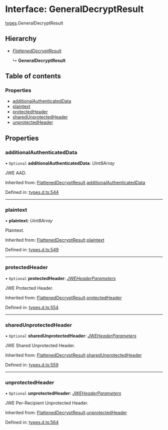 # Interface: GeneralDecryptResult

[types](../modules/types.md).GeneralDecryptResult

## Hierarchy

* [*FlattenedDecryptResult*](types.flatteneddecryptresult.md)

  ↳ **GeneralDecryptResult**

## Table of contents

### Properties

- [additionalAuthenticatedData](types.generaldecryptresult.md#additionalauthenticateddata)
- [plaintext](types.generaldecryptresult.md#plaintext)
- [protectedHeader](types.generaldecryptresult.md#protectedheader)
- [sharedUnprotectedHeader](types.generaldecryptresult.md#sharedunprotectedheader)
- [unprotectedHeader](types.generaldecryptresult.md#unprotectedheader)

## Properties

### additionalAuthenticatedData

• `Optional` **additionalAuthenticatedData**: *Uint8Array*

JWE AAD.

Inherited from: [FlattenedDecryptResult](types.flatteneddecryptresult.md).[additionalAuthenticatedData](types.flatteneddecryptresult.md#additionalauthenticateddata)

Defined in: [types.d.ts:544](https://github.com/panva/jose/blob/v3.11.2/src/types.d.ts#L544)

___

### plaintext

• **plaintext**: *Uint8Array*

Plaintext.

Inherited from: [FlattenedDecryptResult](types.flatteneddecryptresult.md).[plaintext](types.flatteneddecryptresult.md#plaintext)

Defined in: [types.d.ts:549](https://github.com/panva/jose/blob/v3.11.2/src/types.d.ts#L549)

___

### protectedHeader

• `Optional` **protectedHeader**: [*JWEHeaderParameters*](types.jweheaderparameters.md)

JWE Protected Header.

Inherited from: [FlattenedDecryptResult](types.flatteneddecryptresult.md).[protectedHeader](types.flatteneddecryptresult.md#protectedheader)

Defined in: [types.d.ts:554](https://github.com/panva/jose/blob/v3.11.2/src/types.d.ts#L554)

___

### sharedUnprotectedHeader

• `Optional` **sharedUnprotectedHeader**: [*JWEHeaderParameters*](types.jweheaderparameters.md)

JWE Shared Unprotected Header.

Inherited from: [FlattenedDecryptResult](types.flatteneddecryptresult.md).[sharedUnprotectedHeader](types.flatteneddecryptresult.md#sharedunprotectedheader)

Defined in: [types.d.ts:559](https://github.com/panva/jose/blob/v3.11.2/src/types.d.ts#L559)

___

### unprotectedHeader

• `Optional` **unprotectedHeader**: [*JWEHeaderParameters*](types.jweheaderparameters.md)

JWE Per-Recipient Unprotected Header.

Inherited from: [FlattenedDecryptResult](types.flatteneddecryptresult.md).[unprotectedHeader](types.flatteneddecryptresult.md#unprotectedheader)

Defined in: [types.d.ts:564](https://github.com/panva/jose/blob/v3.11.2/src/types.d.ts#L564)

